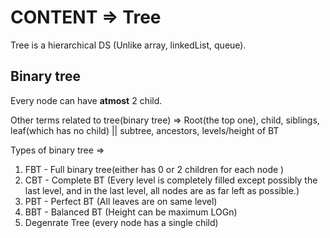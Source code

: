 # CONTENT => Tree

Tree is a hierarchical DS (Unlike array, linkedList, queue).

## Binary tree

Every node can have **atmost** 2 child. 

Other terms related to tree(binary tree) => Root(the top one), child, siblings, leaf(which has no child) ||  subtree, ancestors, levels/height of BT

Types of binary tree =>
1. FBT - Full binary tree(either has 0 or 2 children for each node )
2. CBT - Complete BT (Every level is completely filled except possibly the last level, and in the last level, all nodes are as far left as possible.)
3. PBT - Perfect BT (All leaves are on same level)
4. BBT - Balanced BT (Height can be maximum LOGn) 
5. Degenrate Tree (every node has a single child)



















